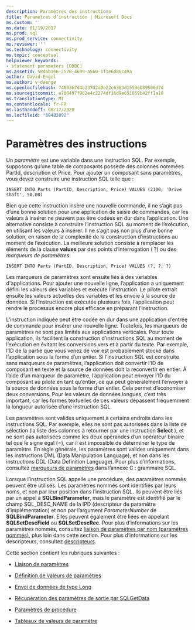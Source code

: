 ```yaml
---
description: Paramètres des instructions
title: Paramètres d’instruction | Microsoft Docs
ms.custom: ''
ms.date: 01/19/2017
ms.prod: sql
ms.prod_service: connectivity
ms.reviewer: ''
ms.technology: connectivity
ms.topic: conceptual
helpviewer_keywords:
- statement parameters [ODBC]
ms.assetid: 58d5b166-2578-4699-a560-1f1e6d86c49a
author: David-Engel
ms.author: v-daenge
ms.openlocfilehash: 7400367d4b237d2d0e22c6363d1559eb89506d7d
ms.sourcegitcommit: e700497f962e4c2274df16d9e651059b42ff1a10
ms.translationtype: MT
ms.contentlocale: fr-FR
ms.lasthandoff: 08/17/2020
ms.locfileid: "88482892"
---
```

# <a name="statement-parameters"></a>Paramètres des instructions
Un *paramètre* est une variable dans une instruction SQL. Par exemple, supposons qu’une table de composants possède des colonnes nommées PartId, description et Price. Pour ajouter un composant sans paramètres, vous devez construire une instruction SQL telle que :  
  
```  
INSERT INTO Parts (PartID, Description, Price) VALUES (2100, 'Drive shaft', 50.00)  
```  
  
 Bien que cette instruction insère une nouvelle commande, il ne s’agit pas d’une bonne solution pour une application de saisie de commandes, car les valeurs à insérer ne peuvent pas être codées en dur dans l’application. Une alternative consiste à construire l’instruction SQL au moment de l’exécution, en utilisant les valeurs à insérer. Il ne s’agit pas non plus d’une bonne solution, en raison de la complexité de la construction d’instructions au moment de l’exécution. La meilleure solution consiste à remplacer les éléments de la clause **values** par des points d’interrogation ( ?) ou des *marqueurs de paramètres*:  
  
```  
INSERT INTO Parts (PartID, Description, Price) VALUES (?, ?, ?)  
```  
  
 Les marqueurs de paramètres sont ensuite liés à des variables d'applications. Pour ajouter une nouvelle ligne, l’application a uniquement défini les valeurs des variables et exécute l’instruction. Le pilote extrait ensuite les valeurs actuelles des variables et les envoie à la source de données. Si l’instruction est exécutée plusieurs fois, l’application peut rendre le processus encore plus efficace en préparant l’instruction.  
  
 L’instruction indiquée peut être codée en dur dans une application d’entrée de commande pour insérer une nouvelle ligne. Toutefois, les marqueurs de paramètres ne sont pas limités aux applications verticales. Pour toute application, ils facilitent la construction d’instructions SQL au moment de l’exécution en évitant les conversions vers et à partir du texte. Par exemple, l’ID de la partie que vous venez de voir est probablement stocké dans l’application sous la forme d’un entier. Si l’instruction SQL est construite sans marqueurs de paramètres, l’application doit convertir l’ID de composant en texte et la source de données doit la reconvertir en entier. À l’aide d’un marqueur de paramètre, l’application peut envoyer l’ID du composant au pilote en tant qu’entier, ce qui peut généralement l’envoyer à la source de données sous la forme d’un entier. Cela permet d’économiser deux conversions. Pour les valeurs de données longues, c’est très important, car les formes textuelles de ces valeurs dépassent fréquemment la longueur autorisée d’une instruction SQL.  
  
 Les paramètres sont valides uniquement à certains endroits dans les instructions SQL. Par exemple, elles ne sont pas autorisées dans la liste de sélection (la liste des colonnes à retourner par une instruction **Select** ), et ne sont pas autorisées comme les deux opérandes d’un opérateur binaire tel que le signe égal (=), car il est impossible de déterminer le type de paramètre. En règle générale, les paramètres sont valides uniquement dans les instructions DML (Data Manipulation Language), et non dans les instructions DDL (Data Definition Language). Pour plus d’informations, consultez [marqueurs de paramètres](../../../odbc/reference/appendixes/parameter-markers.md) dans l’annexe C : grammaire SQL.  
  
 Lorsque l’instruction SQL appelle une procédure, des paramètres nommés peuvent être utilisés. Les paramètres nommés sont identifiés par leurs noms, et non par leur position dans l’instruction SQL. Ils peuvent être liés par un appel à **SQLBindParameter**, mais le paramètre est identifié par le champ SQL_DESC_NAME de la IPD (descripteur de paramètre d’implémentation) et non par l’argument *ParameterNumber* de **SQLBindParameter**. Elles peuvent également être liées en appelant **SQLSetDescField** ou **SQLSetDescRec**. Pour plus d’informations sur les paramètres nommés, consultez [liaison de paramètres par nom (paramètres nommés)](../../../odbc/reference/develop-app/binding-parameters-by-name-named-parameters.md), plus loin dans cette section. Pour plus d’informations sur les descripteurs, consultez [descripteurs](../../../odbc/reference/develop-app/descriptors.md).  
  
 Cette section contient les rubriques suivantes :  
  
-   [Liaison de paramètres](../../../odbc/reference/develop-app/binding-parameters-odbc.md)  
  
-   [Définition de valeurs de paramètres](../../../odbc/reference/develop-app/setting-parameter-values.md)  
  
-   [Envoi de données de type Long](../../../odbc/reference/develop-app/sending-long-data.md)  
  
-   [Récupération des paramètres de sortie par SQLGetData](../../../odbc/reference/develop-app/retrieving-output-parameters-using-sqlgetdata.md)  
  
-   [Paramètres de procédure](../../../odbc/reference/develop-app/procedure-parameters.md)  
  
-   [Tableaux de valeurs de paramètre](../../../odbc/reference/develop-app/arrays-of-parameter-values.md)
